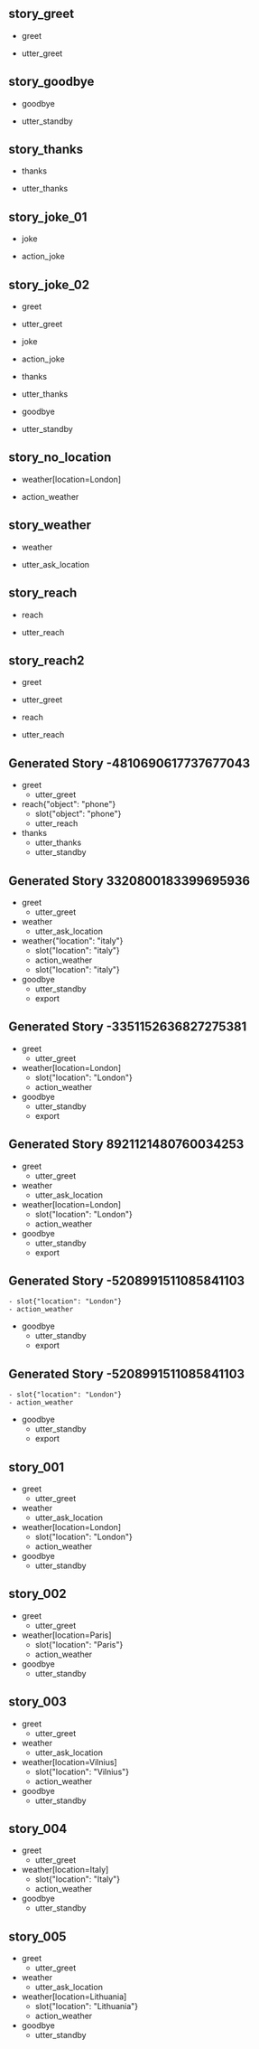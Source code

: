 ## story_greet
* greet <!--- User input expressed as intent. In this case it represents users message 'Hello'. --> 
 - utter_greet <!--- The response of the chatbot expressed as an action. In this case it represents chatbot's response 'Hello, how can I help?' --> 
 
## story_goodbye
* goodbye
 - utter_standby

## story_thanks
* thanks
 - utter_thanks

## story_joke_01
* joke
 - action_joke
 
## story_joke_02
* greet
 - utter_greet
* joke
 - action_joke
* thanks
 - utter_thanks
* goodbye
 - utter_standby 
 
## story_no_location
* weather[location=London]
 - action_weather

## story_weather
* weather
 - utter_ask_location
 
## story_reach
* reach
 - utter_reach
 
## story_reach2
* greet 
 - utter_greet
* reach
 - utter_reach
   
## Generated Story -4810690617737677043
* greet
    - utter_greet
* reach{"object": "phone"}
    - slot{"object": "phone"}
    - utter_reach
* thanks
    - utter_thanks
    - utter_standby
    
## Generated Story 3320800183399695936
* greet
    - utter_greet
* weather
    - utter_ask_location
* weather{"location": "italy"}
    - slot{"location": "italy"}
    - action_weather
    - slot{"location": "italy"}
* goodbye
    - utter_standby
    - export
## Generated Story -3351152636827275381
* greet
    - utter_greet
* weather[location=London]
    - slot{"location": "London"}
    - action_weather
* goodbye
    - utter_standby
    - export
## Generated Story 8921121480760034253
* greet
    - utter_greet
* weather
    - utter_ask_location
* weather[location=London]
    - slot{"location": "London"}
    - action_weather
* goodbye
    - utter_standby
    - export
## Generated Story -5208991511085841103
    - slot{"location": "London"}
    - action_weather
* goodbye
    - utter_standby
    - export
## Generated Story -5208991511085841103
    - slot{"location": "London"}
    - action_weather
* goodbye
    - utter_standby
    - export
## story_001
* greet
   - utter_greet
* weather
   - utter_ask_location
* weather[location=London]
   - slot{"location": "London"}
   - action_weather
* goodbye
   - utter_standby
## story_002
* greet
   - utter_greet
* weather[location=Paris]
   - slot{"location": "Paris"}
   - action_weather
* goodbye
   - utter_standby 
## story_003
* greet
   - utter_greet
* weather
   - utter_ask_location
* weather[location=Vilnius]
   - slot{"location": "Vilnius"}
   - action_weather
* goodbye
   - utter_standby
## story_004
* greet
   - utter_greet
* weather[location=Italy]
   - slot{"location": "Italy"}
   - action_weather
* goodbye
   - utter_standby 
## story_005
* greet
   - utter_greet
* weather
   - utter_ask_location
* weather[location=Lithuania]
   - slot{"location": "Lithuania"}
   - action_weather
* goodbye
   - utter_standby


